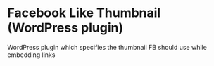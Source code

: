 Facebook Like Thumbnail (WordPress plugin)
==========================================

WordPress plugin which specifies the thumbnail FB should use while embedding links
